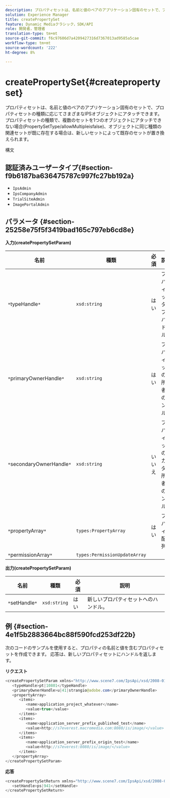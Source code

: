```yaml
---
description: プロパティセットは、名前と値のペアのアプリケーション固有のセットで、プロパティセットの種類に応じてさまざまなIPSオブジェクトにアタッチできます。 プロパティセットの種類で、複数のセットを1つのオブジェクトにアタッチできない場合(PropertySetType/allowMultipleisfalse)、オブジェクトに同じ種類の関連セットが既に存在する場合は、新しいセットによって既存のセットが置き換えられます。
solution: Experience Manager
title: createPropertySet
feature: Dynamic Mediaクラシック，SDK/API
role: 開発者，管理者
translation-type: tm+mt
source-git-commit: f6c97606d7a4209427316d7367013ad9585a5cae
workflow-type: tm+mt
source-wordcount: '222'
ht-degree: 8%

---
```



# createPropertySet{#createpropertyset}

プロパティセットは、名前と値のペアのアプリケーション固有のセットで、プロパティセットの種類に応じてさまざまなIPSオブジェクトにアタッチできます。 プロパティセットの種類で、複数のセットを1つのオブジェクトにアタッチできない場合(PropertySetType/allowMultipleisfalse)、オブジェクトに同じ種類の関連セットが既に存在する場合は、新しいセットによって既存のセットが置き換えられます。

構文

## 認証済みユーザータイプ{#section-f9b6187ba636475787c997fc27bb192a}

* `IpsAdmin`
* `IpsCompanyAdmin`
* `TrialSiteAdmin`
* `ImagePortalAdmin`

## パラメータ {#section-25258e75f5f3419bad165c797eb6cd8e}

**入力(createPropertySetParam)**

| 名前 | 種類 | 必須 | 説明 |
|---|---|---|---|
| `*`typeHandle`*` | `xsd:string` | はい | プロパティセットタイプのハンドル。 |
| `*`primaryOwnerHandle`*` | `xsd:string` | はい | プロパティセットの主所有者へのハンドル。 |
| `*`secondaryOwnerHandle`*` | `xsd:string` | いいえ | プロパティセットのセカンダリ所有者へのハンドル。 |
| `*`propertyArray`*` | `types:PropertyArray` | はい | プロパティの配列。 |
| `*`permissionArray`*` | `types:PermissionUpdateArray` |  |  |

**出力(createPropertySetParam)**

| 名前 | 種類 | 必須 | 説明 |
|---|---|---|---|
| `*`setHandle`*` | `xsd:string` | はい | 新しいプロパティセットへのハンドル。 |

## 例 {#section-4e1f5b2883664bc88f590fcd253df22b}

次のコードのサンプルを使用すると、プロパティの名前と値を含むプロパティセットを作成できます。 応答は、新しいプロパティセットにハンドルを返します。

**リクエスト**

```java
<createPropertySetParam xmlns="http://www.scene7.com/IpsApi/xsd/2008-01-15">
   <typeHandle>pt|10801</typeHandle>
   <primaryOwnerHandle>u|41|strangio@adobe.com</primaryOwnerHandle>
   <propertyArray>
      <items>
         <name>application_project_whatever</name>
         <value>true</value>
      </items>
      <items>
         <name>application_server_prefix_published_test</name>
         <value>http://s7everest.macromedia.com:8080/is/image/</value>
      </items>
      <items>
         <name>application_server_prefix_origin_test</name>
         <value>http://s7everest:8080/is/image/</value>
      </items>
   </propertyArray>
</createPropertySetParam>
```

**応答**

```java
<createPropertySetReturn xmlns="http://www.scene7.com/IpsApi/xsd/2008-01-15">
   <setHandle>ps|941</setHandle>
</createPropertySetReturn>
```

